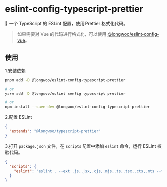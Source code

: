 # eslint-config-typescript-prettier

🔧 一个 TypeScript 的 ESLint 配置，使用 Prettier 格式化代码。

> 如果需要对 Vue 的代码进行格式化，可以使用 [@longwoo/eslint-config-vue](https://github.com/long-woo/eslint-config-vue)。

## 使用

1.安装依赖

```sh
pnpm add -D @longwoo/eslint-config-typescript-prettier

# or
yarn add -D @longwoo/eslint-config-typescript-prettier

# or
npm install --save-dev @longwoo/eslint-config-typescript-prettier
```

2.配置 ESLint

```json
{
  "extends": "@longwoo/typescript-prettier"
}
```

3.打开 `package.json` 文件，在 `scripts` 配置中添加 `eslint` 命令，运行 ESLint 校验代码。

```json
{
  "scripts": {
    "eslint": "eslint . --ext .js,.jsx,.cjs,.mjs,.ts,.tsx,.cts,.mts --fix --ignore-path .gitignore"
  }
}
```
